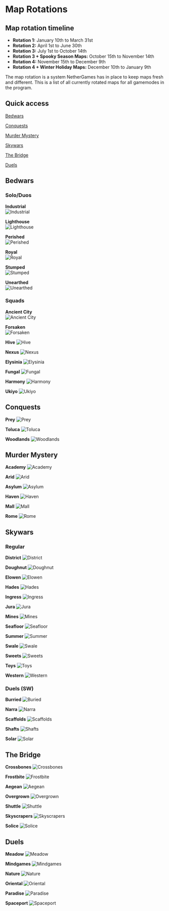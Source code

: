 # Map Rotations

## Map rotation timeline

* **Rotation 1:** January 10th to March 31st
* **Rotation 2:** April 1st to June 30th
* **Rotation 3:** July 1st to October 14th
* **Rotation 3 + Spooky Season Maps:** October 15th to November 14th
* **Rotation 4:** November 15th to December 9th
* **Rotation 4 + Winter Holiday Maps:** December 10th to January 9th

The map rotation is a system NetherGames has in place to keep maps fresh and different. This is a list of all currently rotated maps for all gamemodes in the program.


## Quick access

[Bedwars](#bedwars)

[Conquests](#conquests)

[Murder Mystery](#murder-mystery)

[Skywars](#skywars)

[The Bridge](#the-bridge)

[Duels](#duels)

## Bedwars

### Solo/Duos

**Industrial**  
![Industrial](assets/MapPhotos/BW/BW2/BW2_Industrial.png)

**Lighthouse**  
![Lighthouse](assets/MapPhotos/BW/BW2/BW2_Lighthouse.png)

**Perished**  
![Perished](assets/MapPhotos/BW/BW2/BW2_Perished.png)

**Royal**  
![Royal](assets/MapPhotos/BW/BW2/BW2_Royal.png)

**Stumped**  
![Stumped](assets/MapPhotos/BW/BW2/BW2_Stumped.png)

**Unearthed**  
![Unearthed](assets/MapPhotos/BW/BW2/BW_Unearthed.png)

### Squads
**Ancient City**  
![Ancient City](assets/MapPhotos/BW/BW4/BW4_AncientCity.png)

**Forsaken**  
![Forsaken](assets/MapPhotos/BW/BW4/BW4_Forsaken.png)

**Hive**
![Hive](assets/MapPhotos/BW/BW4/BW4_Hive.png)

**Nexus**
![Nexus](assets/MapPhotos/BW/BW4/BW4_Nexus.png)

**Elysinia**
![Elysinia](assets/MapPhotos/BW/BW4/BW_Elysinia.png)

**Fungal**
![Fungal](assets/MapPhotos/BW/BW4/BW_Fungal.png)

**Harmony**
![Harmony](assets/MapPhotos/BW/BW4/BW_Harmony.png)

**Ukiyo**
![Ukiyo](assets/MapPhotos/BW/BW4/BW_Ukiyo.png)

## Conquests

**Prey**
![Prey](assets/MapPhotos/CQ/BWC_Prey.png)

**Toluca**
![Toluca](assets/MapPhotos/CQ/BWC_Toluca.png)

**Woodlands**
![Woodlands](assets/MapPhotos/CQ/BWC_Woodlands.png)

## Murder Mystery
**Academy**
![Academy](assets/MapPhotos/MM/MM_Academy.png)

**Arid**
![Arid](assets/MapPhotos/MM/MM_Arid.png)

**Asylum**
![Asylum](assets/MapPhotos/MM/MM_Asylum.png)

**Haven**
![Haven](assets/MapPhotos/MM/MM_Haven.png)

**Mall**
![Mall](assets/MapPhotos/MM/MM_Mall.png)

**Rome**
![Rome](assets/MapPhotos/MM/MM_Rome.png)

## Skywars

### Regular

**District**
![District](assets/MapPhotos/SW/Reg/SW_District.png)

**Doughnut**
![Doughnut](assets/MapPhotos/SW/Reg/SW_Doughnut.png)

**Elowen**
![Elowen](assets/MapPhotos/SW/Reg/SW_Elowen.png)

**Hades**
![Hades](assets/MapPhotos/SW/Reg/SW_Hades.png)

**Ingress**
![Ingress](assets/MapPhotos/SW/Reg/SW_Ingress.png)

**Jura**
![Jura](assets/MapPhotos/SW/Reg/SW_Jura.png)

**Mines**
![Mines](assets/MapPhotos/SW/Reg/SW_Mines.png)

**Seafloor**
![Seafloor](assets/MapPhotos/SW/Reg/SW_Seafloor.png)

**Summer**
![Summer](assets/MapPhotos/SW/Reg/SW_Summer.png)

**Swale**
![Swale](assets/MapPhotos/SW/Reg/SW_Swale.png)

**Sweets**
![Sweets](assets/MapPhotos/SW/Reg/SW_Sweets.png)

**Toys**
![Toys](assets/MapPhotos/SW/Reg/SW_Toys.png)

**Western**
![Western](assets/MapPhotos/SW/Reg/SW_Western.png)

### Duels (SW)
**Burried**
![Buried](assets/MapPhotos/SW/Duels/SWD_Buried.png)

**Narra**
![Narra](assets/MapPhotos/SW/Duels/SWD_Narra.png)

**Scaffolds**
![Scaffolds](assets/MapPhotos/SW/Duels/SWD_Scaffolds.png)

**Shafts**
![Shafts](assets/MapPhotos/SW/Duels/SWD_Shafts.png)

**Solar**
![Solar](assets/MapPhotos/SW/Duels/SWD_Solar.png)

## The Bridge

**Crossbones**
![Crossbones](assets/MapPhotos/TB/TB_Crossbones.png)

**Frostbite**
![Frostbite](assets/MapPhotos/TB/TB_Frostbite.png)

**Aegean**
![Aegean](assets/MapPhotos/TB/TB_NewAegaen.png)

**Overgrown**
![Overgrown](assets/MapPhotos/TB/TB_Overgrown.png)

**Shuttle**
![Shuttle](assets/MapPhotos/TB/TB_Shuttle.png)

**Skyscrapers**
![Skyscrapers](assets/MapPhotos/TB/TB_Skyscrapers.png)

**Solice**
![Solice](assets/MapPhotos/TB/TB_Solice.png)

## Duels

**Meadow**
![Meadow](assets/MapPhotos/Duels/Duels_Meadow.png)

**Mindgames**
![Mindgames](assets/MapPhotos/Duels/Duels_Mindgames.png)

**Nature**
![Nature](assets/MapPhotos/Duels/Duels_Nature.png)

**Oriental**
![Oriental](assets/MapPhotos/Duels/Duels_Oriental.png)

**Paradise**
![Paradise](assets/MapPhotos/Duels/Duels_Paradise.png)

**Spaceport**
![Spaceport](assets/MapPhotos/Duels/Duels_Spaceport.png)
